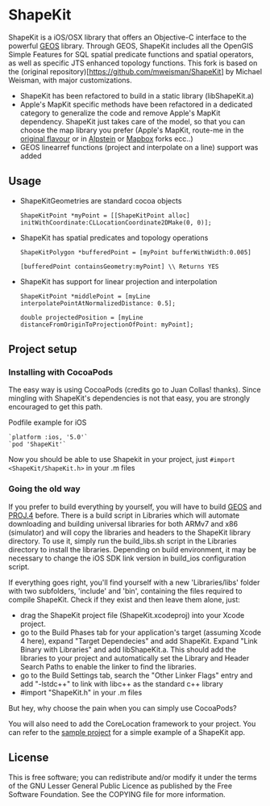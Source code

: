 # ShapeKit


ShapeKit is a iOS/OSX library that offers an Objective-C interface to the powerful [GEOS](http://trac.osgeo.org/geos/) library.
Through GEOS, ShapeKit includes all the OpenGIS Simple Features for SQL spatial predicate functions and spatial operators, as well as specific JTS enhanced topology functions.
This fork is based on the (original repository)[https://github.com/mweisman/ShapeKit] by Michael Weisman, with major customizations.
- ShapeKit has been refactored to build in a static library (libShapeKit.a)
- Apple's MapKit specific methods have been refactored in a dedicated category to generalize the code and remove Apple's MapKit dependency. ShapeKit just takes care of the model, so that you can choose the map library you prefer (Apple's MapKit, route-me in the [original flavour](https://github.com/route-me/route-me) or in [Alpstein](http://github.com/Alpstein) or [Mapbox](https://github.com/mapbox/mapbox-ios-sdk) forks ecc..)
- GEOS linearref functions (project and interpolate on a line) support was added


## Usage

* ShapeKitGeometries are standard cocoa objects

	`ShapeKitPoint *myPoint = [[ShapeKitPoint alloc] initWithCoordinate:CLLocationCoordinate2DMake(0, 0)];`

* ShapeKit has spatial predicates and topology operations

	`ShapeKitPolygon *bufferedPoint = [myPoint bufferWithWidth:0.005]`
	
	`[bufferedPoint containsGeometry:myPoint] \\ Returns YES`

* ShapeKit has support for linear projection and interpolation 

	`ShapeKitPoint *middlePoint = [myLine interpolatePointAtNormalizedDistance: 0.5];`

	`double projectedPosition = [myLine distanceFromOriginToProjectionOfPoint: myPoint];`


## Project setup

### Installing with CocoaPods
The easy way is using CocoaPods (credits go to Juan Collas! thanks). Since mingling with ShapeKit's dependencies is not that easy, you are strongly encouraged to get this path.

Podfile example for iOS

	`platform :ios, '5.0'`
	`pod 'ShapeKit'`

Now you should be able to use Shapekit in your project, just `#import <ShapeKit/ShapeKit.h>` in your .m files

### Going the old way
If you prefer to build everything by yourself, you will have to build [GEOS](http://trac.osgeo.org/geos/) and [PROJ.4](http://proj.osgeo.org/) before. 
There is a build script in Libraries which will automate downloading and building universal libraries for both ARMv7 and x86 (simulator) and will copy the libraries and headers to the ShapeKit library directory. To use it, simply run the build\_libs.sh script in the Libraries directory to install the libraries.
Depending on build environment, it may be necessary to change the iOS SDK link version in build\_ios configuration script. 

If everything goes right, you'll find yourself with a new 'Libraries/libs' folder with two subfolders, 'include' and 'bin', containing the files required to compile ShapeKit. 
Check if they exist and then leave them alone, just: 
- drag the ShapeKit project file (ShapeKit.xcodeproj) into your Xcode project. 
- go to the Build Phases tab for your application's target (assuming Xcode 4 here), expand "Target Dependecies" and add ShapeKit. Expand "Link Binary with Libraries" and add libShapeKit.a. This should add the libraries to your project and automatically set the Library and Header Search Paths to enable the linker to find the libraries. 
- go to the Build Settings tab, search the "Other Linker Flags" entry and add "-lstdc++" to link with libc++ as the standard c++ library
- #import "ShapeKit.h" in your .m files

But hey, why choose the pain when you can simply use CocoaPods?

You will also need to add the CoreLocation framework to your project. 
You can refer to the [sample project](https://github.com/andreacremaschi/ShapeKitDemo) for a simple example of a ShapeKit app.

## License

This is free software; you can redistribute and/or modify it under the terms of the GNU Lesser General Public Licence as published by the Free Software Foundation. See the COPYING file for more information.
